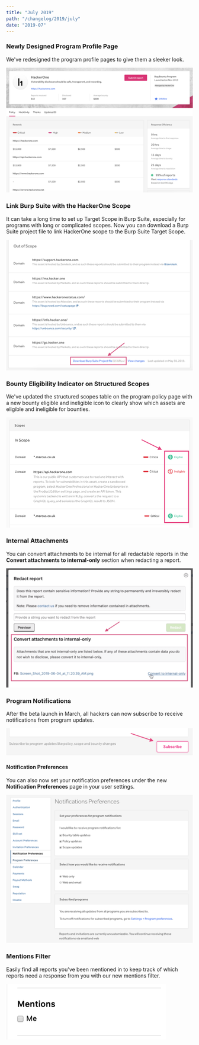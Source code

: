 ```yaml
---
title: "July 2019"
path: "/changelog/2019/july"
date: "2019-07"
---
```


### Newly Designed Program Profile Page
We've redesigned the program profile pages to give them a sleeker look.

![Revamped program profile page](./images/july_2019_program_page.png)

### Link Burp Suite with the HackerOne Scope
It can take a long time to set up Target Scope in Burp Suite, especially for programs with long or complicated scopes. Now you can download a Burp Suite project file to link HackerOne scope to the Burp Suite Target Scope.

![link to download burp suite file](./images/july_2019_download_burp_suite_file.png)

### Bounty Eligibility Indicator on Structured Scopes
We've updated the structured scopes table on the program policy page with a new bounty eligible and ineligible icon to clearly show which assets are eligible and ineligible for bounties.

![bounty eligibility indicator](./images/july_2019_bounty_eligibility_icon.png)

### Internal Attachments
You can convert attachments to be internal for all redactable reports in the **Convert attachments to internal-only** section when redacting a report.

![convert attachments to internal-only](./images/july_2019_convert_attachments_internal.png)

### Program Notifications
After the beta launch in March, all hackers can now subscribe to receive notifications from program updates.

![subscribe button](./images/mar_2019_program_notifications-2.png)

#### Notification Preferences
You can also now set your notification preferences under the new **Notification Preferences** page in your user settings.  

![Notification Preferences](./images/july_2019_notification_preferences.png)

### Mentions Filter
Easily find all reports you've been mentioned in to keep track of which reports need a response from you with our new mentions filter. 

![Mentions Filter in inbox](./images/july_2019_mentions_filter.png)
